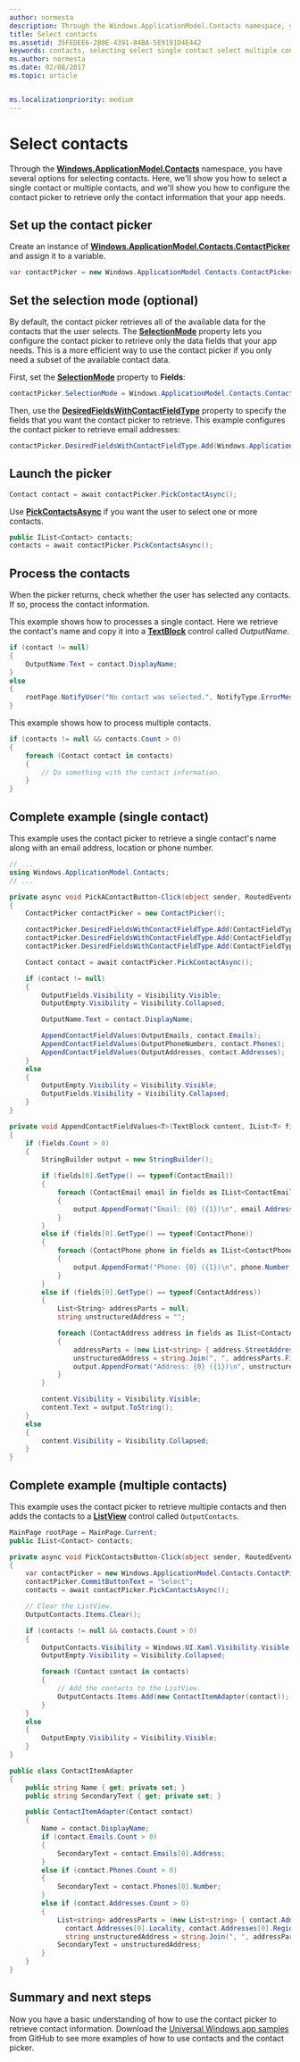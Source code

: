 ```yaml
---
author: normesta
description: Through the Windows.ApplicationModel.Contacts namespace, you have several options for selecting contacts.
title: Select contacts
ms.assetid: 35FEDEE6-2B0E-4391-84BA-5E9191D4E442
keywords: contacts, selecting select single contact select multiple contacts contacts, select multiple select specific contact data contact, selecting specific data contact, selecting specific fields
ms.author: normesta
ms.date: 02/08/2017
ms.topic: article


ms.localizationpriority: medium
---
```


# Select contacts



Through the [**Windows.ApplicationModel.Contacts**](https://msdn.microsoft.com/library/windows/apps/BR225002) namespace, you have several options for selecting contacts. Here, we'll show you how to select a single contact or multiple contacts, and we'll show you how to configure the contact picker to retrieve only the contact information that your app needs.

## Set up the contact picker

Create an instance of [**Windows.ApplicationModel.Contacts.ContactPicker**](https://msdn.microsoft.com/library/windows/apps/BR224913) and assign it to a variable.

```cs
var contactPicker = new Windows.ApplicationModel.Contacts.ContactPicker();
```

## Set the selection mode (optional)

By default, the contact picker retrieves all of the available data for the contacts that the user selects. The [**SelectionMode**](https://msdn.microsoft.com/library/windows/apps/windows.applicationmodel.contacts.contactpicker.selectionmode) property lets you configure the contact picker to retrieve only the data fields that your app needs. This is a more efficient way to use the contact picker if you only need a subset of the available contact data.

First, set the [**SelectionMode**](https://msdn.microsoft.com/library/windows/apps/windows.applicationmodel.contacts.contactpicker.selectionmode) property to **Fields**:

```cs
contactPicker.SelectionMode = Windows.ApplicationModel.Contacts.ContactSelectionMode.Fields;
```

Then, use the [**DesiredFieldsWithContactFieldType**](https://msdn.microsoft.com/library/windows/apps/windows.applicationmodel.contacts.contactpicker.desiredfieldswithcontactfieldtype) property to specify the fields that you want the contact picker to retrieve. This example configures the contact picker to retrieve email addresses:

``` cs
contactPicker.DesiredFieldsWithContactFieldType.Add(Windows.ApplicationModel.Contacts.ContactFieldType.Email);
```

## Launch the picker

```cs
Contact contact = await contactPicker.PickContactAsync();
```

Use [**PickContactsAsync**](https://msdn.microsoft.com/library/windows/apps/windows.applicationmodel.contacts.contactpicker.pickcontactsasync) if you want the user to select one or more contacts.

```cs
public IList<Contact> contacts;
contacts = await contactPicker.PickContactsAsync();
```

## Process the contacts

When the picker returns, check whether the user has selected any contacts. If so, process the contact information.

This example shows how to processes a single contact. Here we retrieve the contact's name and copy it into a [**TextBlock**](https://msdn.microsoft.com/library/windows/apps/BR209652) control called *OutputName*.

```cs
if (contact != null)
{
    OutputName.Text = contact.DisplayName;
}
else
{
    rootPage.NotifyUser("No contact was selected.", NotifyType.ErrorMessage);
}
```

This example shows how to process multiple contacts.

```cs
if (contacts != null && contacts.Count > 0)
{
    foreach (Contact contact in contacts)
    {
        // Do something with the contact information.
    }
}
```

## Complete example (single contact)

This example uses the contact picker to retrieve a single contact's name along with an email address, location or phone number.

```cs
// ...
using Windows.ApplicationModel.Contacts;
// ...

private async void PickAContactButton-Click(object sender, RoutedEventArgs e)
{
    ContactPicker contactPicker = new ContactPicker();

    contactPicker.DesiredFieldsWithContactFieldType.Add(ContactFieldType.Email);
    contactPicker.DesiredFieldsWithContactFieldType.Add(ContactFieldType.Address);
    contactPicker.DesiredFieldsWithContactFieldType.Add(ContactFieldType.PhoneNumber);

    Contact contact = await contactPicker.PickContactAsync();

    if (contact != null)
    {
        OutputFields.Visibility = Visibility.Visible;
        OutputEmpty.Visibility = Visibility.Collapsed;

        OutputName.Text = contact.DisplayName;

        AppendContactFieldValues(OutputEmails, contact.Emails);
        AppendContactFieldValues(OutputPhoneNumbers, contact.Phones);
        AppendContactFieldValues(OutputAddresses, contact.Addresses);
    }
    else
    {
        OutputEmpty.Visibility = Visibility.Visible;
        OutputFields.Visibility = Visibility.Collapsed;
    }
}

private void AppendContactFieldValues<T>(TextBlock content, IList<T> fields)
{
    if (fields.Count > 0)
    {
        StringBuilder output = new StringBuilder();

        if (fields[0].GetType() == typeof(ContactEmail))
        {
            foreach (ContactEmail email in fields as IList<ContactEmail>)
            {
                output.AppendFormat("Email: {0} ({1})\n", email.Address, email.Kind);
            }
        }
        else if (fields[0].GetType() == typeof(ContactPhone))
        {
            foreach (ContactPhone phone in fields as IList<ContactPhone>)
            {
                output.AppendFormat("Phone: {0} ({1})\n", phone.Number, phone.Kind);
            }
        }
        else if (fields[0].GetType() == typeof(ContactAddress))
        {
            List<String> addressParts = null;
            string unstructuredAddress = "";

            foreach (ContactAddress address in fields as IList<ContactAddress>)
            {
                addressParts = (new List<string> { address.StreetAddress, address.Locality, address.Region, address.PostalCode });
                unstructuredAddress = string.Join(", ", addressParts.FindAll(s => !string.IsNullOrEmpty(s)));
                output.AppendFormat("Address: {0} ({1})\n", unstructuredAddress, address.Kind);
            }
        }

        content.Visibility = Visibility.Visible;
        content.Text = output.ToString();
    }
    else
    {
        content.Visibility = Visibility.Collapsed;
    }
}
```

## Complete example (multiple contacts)

This example uses the contact picker to retrieve multiple contacts and then adds the contacts to a [**ListView**](https://msdn.microsoft.com/library/windows/apps/BR242878) control called `OutputContacts`.

```cs
MainPage rootPage = MainPage.Current;
public IList<Contact> contacts;

private async void PickContactsButton-Click(object sender, RoutedEventArgs e)
{
    var contactPicker = new Windows.ApplicationModel.Contacts.ContactPicker();
    contactPicker.CommitButtonText = "Select";
    contacts = await contactPicker.PickContactsAsync();

    // Clear the ListView.
    OutputContacts.Items.Clear();

    if (contacts != null && contacts.Count > 0)
    {
        OutputContacts.Visibility = Windows.UI.Xaml.Visibility.Visible;
        OutputEmpty.Visibility = Visibility.Collapsed;

        foreach (Contact contact in contacts)
        {
            // Add the contacts to the ListView.
            OutputContacts.Items.Add(new ContactItemAdapter(contact));
        }
    }
    else
    {
        OutputEmpty.Visibility = Visibility.Visible;
    }         
}
```

``` cs
public class ContactItemAdapter
{
    public string Name { get; private set; }
    public string SecondaryText { get; private set; }

    public ContactItemAdapter(Contact contact)
    {
        Name = contact.DisplayName;
        if (contact.Emails.Count > 0)
        {
            SecondaryText = contact.Emails[0].Address;
        }
        else if (contact.Phones.Count > 0)
        {
            SecondaryText = contact.Phones[0].Number;
        }
        else if (contact.Addresses.Count > 0)
        {
            List<string> addressParts = (new List<string> { contact.Addresses[0].StreetAddress,
              contact.Addresses[0].Locality, contact.Addresses[0].Region, contact.Addresses[0].PostalCode });
              string unstructuredAddress = string.Join(", ", addressParts.FindAll(s => !string.IsNullOrEmpty(s)));
            SecondaryText = unstructuredAddress;
        }
    }
}
```

## Summary and next steps

Now you have a basic understanding of how to use the contact picker to retrieve contact information. Download the [Universal Windows app samples](http://go.microsoft.com/fwlink/p/?linkid=619979) from GitHub to see more examples of how to use contacts and the contact picker.
